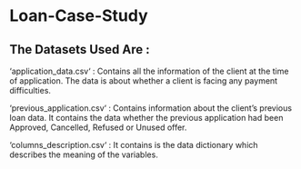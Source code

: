 # Loan-Case-Study
## The Datasets Used Are :
‘application_data.csv‘ : Contains all the information of the client at the time of application.
The data is about whether a client is facing any payment difficulties.

‘previous_application.csv‘ : Contains information about the client’s previous loan data. It contains the data whether the previous application had been Approved, Cancelled, Refused or Unused offer.

‘columns_description.csv‘ : It contains is the data dictionary which describes the meaning of the variables.
